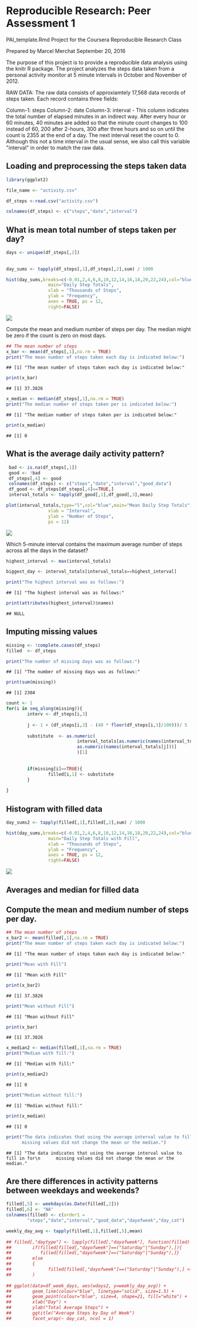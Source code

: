 # Reproducible Research: Peer Assessment 1

PAI_template.Rmd
Project for the Coursera Reproducible Research Class

Prepared by Marcel Merchat
September 20, 2016

The purpose of this project is to provide a reproducible data analysis using
the knitr R package. The project analyzes the steps data taken from a personal
activity monitor at 5 minute intervals in October and November of 2012. 

RAW DATA:
The raw data consists of approxiamtely 17,568 data records of steps taken. Each
record contains three fields:

Column-1: steps
Column-2: date
Column-3: interval - This column indicates the total number of elapsed minutes
          in an indirect way. After every hour or 60 minutes, 40 minutes are
          added so that the minute count changes to 100 instead of 60, 200 after
          2-hours, 300 after three hours and so on until the count is 2355 at
          the end of a day. The next interval reset the count to 0. Although
          this not a time interval in the usual sense, we also call this
          variable "interval" in order to match the raw data.
          
## Loading and preprocessing the steps taken data



```r
library(ggplot2)

file_name <- "activity.csv"

df_steps <-read.csv("activity.csv")

colnames(df_steps) <- c("steps","date","interval")
```



## What is mean total number of steps taken per day?



```r
days <- unique(df_steps[,2])
           
   
day_sums <- tapply(df_steps[,1],df_steps[,2],sum) / 1000
```


```r
hist(day_sums,breaks=c(-0.01,2,4,6,8,10,12,14,16,18,20,22,24),col="blue",
                main="Daily Step Totals",
                xlab = "Thousands of Steps",
                ylab = "Frequency",
                axes = TRUE, ps = 12,
                right=FALSE)
```

![](PA1_template_files/figure-html/hist-1.png) 


Compute the mean and medium number of steps per day.
The median might be zero if the count is zero on most days.

```r
## The mean number of steps
x_bar <- mean(df_steps[,1],na.rm = TRUE)
print("The mean number of steps taken each day is indicated below:")
```

```
## [1] "The mean number of steps taken each day is indicated below:"
```

```r
print(x_bar)
```

```
## [1] 37.3826
```

```r
x_median <- median(df_steps[,1],na.rm = TRUE)
print("The median number of steps taken per is indicated below:")
```

```
## [1] "The median number of steps taken per is indicated below:"
```

```r
print(x_median)
```

```
## [1] 0
```


## What is the average daily activity pattern?



```r
 bad <- is.na(df_steps[,1])
 good <- !bad
 df_steps[,4] <- good 
 colnames(df_steps) <- c("steps","date","interval","good_data")
 df_good <- df_steps[df_steps[,4]==TRUE,]
 interval_totals <- tapply(df_good[,1],df_good[,3],mean)
```



```r
plot(interval_totals,type="l",col="blue",main="Mean Daily Step Totals",
                xlab = "Interval",
                ylab = "Number of Steps",
                ps = 12)
```

![](PA1_template_files/figure-html/lineplot-1.png) 

Which 5-minute interval contains the maximum average number of steps across all
the days in the dataset?


```r
highest_interval <- max(interval_totals) 

biggest_day <- interval_totals[interval_totals==highest_interval]

print("The highest interval was as follows:")
```

```
## [1] "The highest interval was as follows:"
```

```r
print(attributes(highest_interval)$names)
```

```
## NULL
```


## Imputing missing values



```r
missing <- !complete.cases(df_steps)
filled  <- df_steps

print("The number of missing days was as follows:")
```

```
## [1] "The number of missing days was as follows:"
```

```r
print(sum(missing))
```

```
## [1] 2304
```

```r
count <- 1
for(i in seq_along(missing)){
        interv <- df_steps[i,3]
        
        j <- 1 + (df_steps[i,3] - (40 * floor(df_steps[i,3]/100)))/ 5
        
        substitute  <- as.numeric(
                           interval_totals[as.numeric(names(interval_totals))==
                           as.numeric(names(interval_totals[j]))]
                           )[1]
        
        
        if(missing[i]==TRUE){
                filled[i,1] <- substitute
        }
           
}
```


## Histogram with filled data



```r
day_sums2 <- tapply(filled[,1],filled[,2],sum) / 1000

hist(day_sums,breaks=c(-0.01,2,4,6,8,10,12,14,16,18,20,22,24),col="blue",
                main="Daily Step Totals with Fill",
                xlab = "Thousands of Steps",
                ylab = "Frequency",
                axes = TRUE, ps = 12,
                right=FALSE)
```

![](PA1_template_files/figure-html/hist2-1.png) 


## Averages and median for filled data
## Compute the mean and medium number of steps per day.



```r
## The mean number of steps
x_bar2 <- mean(filled[,1],na.rm = TRUE)
print("The mean number of steps taken each day is indicated below:")
```

```
## [1] "The mean number of steps taken each day is indicated below:"
```

```r
print("Mean with Fill")
```

```
## [1] "Mean with Fill"
```

```r
print(x_bar2)
```

```
## [1] 37.3826
```

```r
print("Mean without Fill")
```

```
## [1] "Mean without Fill"
```

```r
print(x_bar)
```

```
## [1] 37.3826
```

```r
x_median2 <- median(filled[,1],na.rm = TRUE)
print("Median with fill:")
```

```
## [1] "Median with fill:"
```

```r
print(x_median2)
```

```
## [1] 0
```

```r
print("Median without fill:")
```

```
## [1] "Median without fill:"
```

```r
print(x_median)
```

```
## [1] 0
```

```r
print("The data indicates that using the average interval value to fill in for
      missing values did not change the mean or the median.")
```

```
## [1] "The data indicates that using the average interval value to fill in for\n      missing values did not change the mean or the median."
```




## Are there differences in activity patterns between weekdays and weekends?




```r
filled[,5] <- weekdays(as.Date(filled[,2]))
filled[,6] <- "NA"
colnames(filled) <- c(order1 =
        "steps","date","interval","good_data","dayofweek","day_cat")

weekly_day_avg <- tapply(filled[,1],filled[,5],mean)
        
## filled[,"daytype"] <- lapply(filled[,"dayofweek"], function(filled) 
##        if(filled[filled[,"dayofweek"]==("Saturday"|"Sunday"),]){
##           filled[filled[,"dayofweek"]==("Saturday"|"Sunday"),]}       
##        else
##        {
##              filled[filled[,"dayofweek"]==("Saturday"|"Sunday"),] <- "Weekday"}      
##        ) 
                
## ggplot(data=df_week_days, aes(wdays2, y=weekly_day_avg)) +  
##        geom_line(colour="blue", linetype="solid", size=1.5) +
##        geom_point(colour="blue", size=4, shape=21, fill="white") +
##        xlab("Day") +
##        ylab("Total Average Steps") +
##        ggtitle("Average Steps by Day of Week")
##        facet_wrap(~ day_cat, ncol = 1)
```
